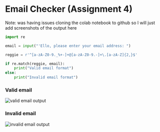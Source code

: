 # Email Checker (Assignment 4)

Note: was having issues cloning the colab notebook to github so I will just add screenshots of the output here

```py
import re

email = input("'Ello, please enter your email address: ")

reggie = r'^[a-zA-Z0-9._%+-]+@[a-zA-Z0-9.-]+\.[a-zA-Z]{2,}$'

if re.match(reggie, email):
    print("Valid email format")
else:
    print("Invalid email format")

```

### Valid email

![valid email output](https://i.imgur.com/M6rH0KA.png)

### Invalid email

![invalid email output](https://i.imgur.com/TlYKpYn.png)

